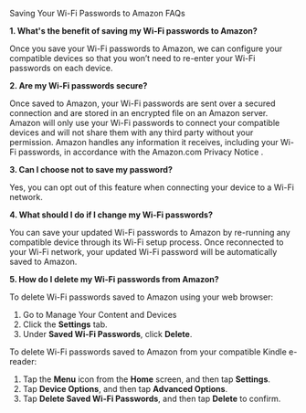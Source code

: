 Saving Your Wi-Fi Passwords to Amazon FAQs

**1\. What's the benefit of saving my Wi-Fi passwords to Amazon?**

Once you save your Wi-Fi passwords to Amazon, we can configure your compatible devices so that you won’t need to re-enter your Wi-Fi passwords on each device.

**2\. Are my Wi-Fi passwords secure?**

Once saved to Amazon, your Wi-Fi passwords are sent over a secured connection and are stored in an encrypted file on an Amazon server. Amazon will only use your Wi-Fi passwords to connect your compatible devices and will not share them with any third party without your permission. Amazon handles any information it receives, including your Wi-Fi passwords, in accordance with the Amazon.com Privacy Notice .

**3\. Can I choose not to save my password?**

Yes, you can opt out of this feature when connecting your device to a Wi-Fi network.

**4\. What should I do if I change my Wi-Fi passwords?**

You can save your updated Wi-Fi passwords to Amazon by re-running any compatible device through its Wi-Fi setup process. Once reconnected to your Wi-Fi network, your updated Wi-Fi password will be automatically saved to Amazon.

**5\. How do I delete my Wi-Fi passwords from Amazon?**

To delete Wi-Fi passwords saved to Amazon using your web browser:  

1.  Go to Manage Your Content and Devices
2.  Click the **Settings** tab.
3.  Under **Saved Wi-Fi Passwords**, click **Delete**.

To delete Wi-Fi passwords saved to Amazon from your compatible Kindle e-reader:  

1.  Tap the **Menu** icon from the **Home** screen, and then tap **Settings**.
2.  Tap **Device Options**, and then tap **Advanced Options**.
3.  Tap **Delete Saved Wi-Fi Passwords**, and then tap **Delete** to confirm.